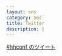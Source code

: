 ```yaml
---
layout: sns
category: Sns
title: Twitter
description: |
---
```


<a class="twitter-timeline" href="https://twitter.com/hashtag/hhconf" data-widget-id="707334212794261504">#hhconf のツイート</a>
<script>!function(d,s,id){var js,fjs=d.getElementsByTagName(s)[0],p=/^http:/.test(d.location)?'http':'https';if(!d.getElementById(id)){js=d.createElement(s);js.id=id;js.src=p+"://platform.twitter.com/widgets.js";fjs.parentNode.insertBefore(js,fjs);}}(document,"script","twitter-wjs");</script>
